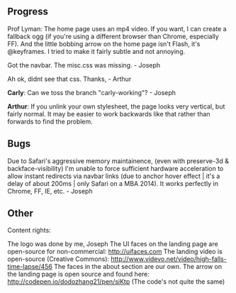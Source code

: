 ## Progress

Prof Lyman: The home page uses an mp4 video. If you want, I can create a fallback ogg (if you're using a different browser than Chrome, especially FF). And the little bobbing arrow on the home page isn't Flash, it's @keyframes. I tried to make it fairly subtle and not annoying.

Got the navbar. The misc.css was missing. - Joseph

Ah ok, didnt see that css. Thanks, - Arthur

**Carly**: Can we toss the branch "carly-working"? - Joseph

**Arthur**: If you unlink your own stylesheet, the page looks very vertical, but fairly normal. It may be easier to work backwards like that rather than forwards to find the problem.

## Bugs

Due to Safari's aggressive memory maintainence, (even with preserve-3d & backface-visibility) I'm unable to force sufficient hardware acceleration to allow instant redirects via navbar links (due to anchor hover effect | it's a delay of about 200ms | only Safari on a MBA 2014). It works perfectly in Chrome, FF, IE, etc. - Joseph




## Other


Content rights:

The logo was done by me, Joseph
The UI faces on the landing page are open-source for non-commercial: http://uifaces.com
The landing video is open-source (Creative Commons): http://www.videvo.net/video/high-falls-time-lapse/456
The faces in the about section are our own.
The arrow on the landing page is open source and found here: http://codepen.io/dodozhang21/pen/siKtp (The code's not quite the same)

